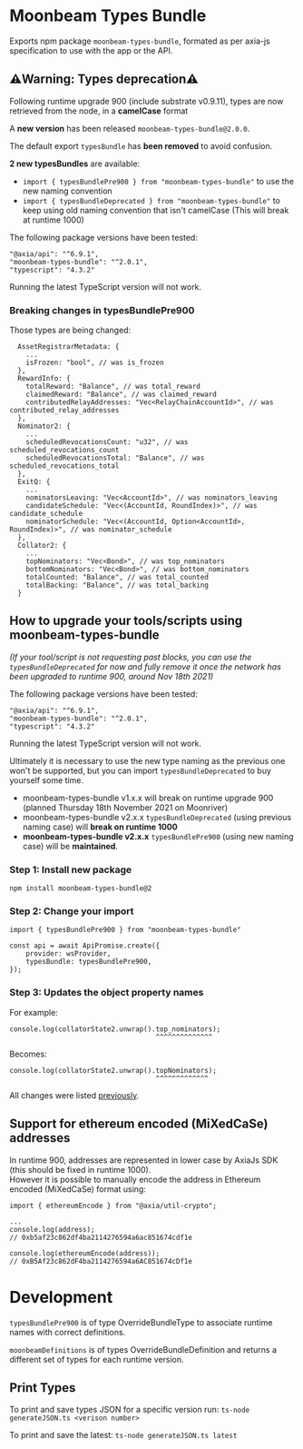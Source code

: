 # Moonbeam Types Bundle

Exports npm package `moonbeam-types-bundle`, formated as per axia-js specification to use
with the app or the API.

## ⚠️Warning: Types deprecation⚠️

Following runtime upgrade 900 (include substrate v0.9.11), types are now retrieved from the node, in
a **camelCase** format

A **new version** has been released `moonbeam-types-bundle@2.0.0`.

The default export `typesBundle` has **been removed** to avoid confusion.  

**2 new typesBundles** are available:

* `import { typesBundlePre900 } from "moonbeam-types-bundle"` to use the new naming convention
* `import { typesBundleDeprecated } from "moonbeam-types-bundle"` to keep using old naming convention that isn't camelCase (This will break at runtime 1000)

The following package versions have been tested:

```
"@axia/api": "^6.9.1",
"moonbeam-types-bundle": "^2.0.1",
"typescript": "4.3.2"
```

Running the latest TypeScript version will not work.

### Breaking changes in typesBundlePre900

Those types are being changed:
```
  AssetRegistrarMetadata: {
    ...
    isFrozen: "bool", // was is_frozen
  },
  RewardInfo: {
    totalReward: "Balance", // was total_reward
    claimedReward: "Balance", // was claimed_reward
    contributedRelayAddresses: "Vec<RelayChainAccountId>", // was contributed_relay_addresses
  },
  Nominator2: {
    ...
    scheduledRevocationsCount: "u32", // was scheduled_revocations_count
    scheduledRevocationsTotal: "Balance", // was scheduled_revocations_total
  },
  ExitQ: {
    ...
    nominatorsLeaving: "Vec<AccountId>", // was nominators_leaving
    candidateSchedule: "Vec<(AccountId, RoundIndex)>", // was candidate_schedule
    nominatorSchedule: "Vec<(AccountId, Option<AccountId>, RoundIndex)>", // was nominator_schedule
  },
  Collator2: {
    ...
    topNominators: "Vec<Bond>", // was top_nominators
    bottomNominators: "Vec<Bond>", // was bottom_nominators
    totalCounted: "Balance", // was total_counted
    totalBacking: "Balance", // was total_backing
  }
```

## How to upgrade your tools/scripts using moonbeam-types-bundle

*(If your tool/script is not requesting past blocks, you can use the `typesBundleDeprecated` 
for now and fully remove it once the network has been upgraded to runtime 900, 
around Nov 18th 2021)*

The following package versions have been tested:

```
"@axia/api": "^6.9.1",
"moonbeam-types-bundle": "^2.0.1",
"typescript": "4.3.2"
```

Running the latest TypeScript version will not work.

Ultimately it is necessary to use the new type naming as the previous one won't be supported, but
you can import `typesBundleDeprecated` to buy yourself some time.

* moonbeam-types-bundle v1.x.x will break on runtime upgrade 900
(planned Thursday 18th November 2021 on Moonriver)
* moonbeam-types-bundle v2.x.x `typesBundleDeprecated` (using previous naming case) 
will **break on runtime 1000**
* **moonbeam-types-bundle v2.x.x** `typesBundlePre900` (using new naming case) 
will be **maintained**.

### Step 1: Install new package

```
npm install moonbeam-types-bundle@2
```

### Step 2: Change your import

```
import { typesBundlePre900 } from "moonbeam-types-bundle"

const api = await ApiPromise.create({
    provider: wsProvider,
    typesBundle: typesBundlePre900,
});
```

### Step 3: Updates the object property names

For example:

```
console.log(collatorState2.unwrap().top_nominators);
                                    ^^^^^^^^^^^^^^
```

Becomes:

```
console.log(collatorState2.unwrap().topNominators);
                                    ^^^^^^^^^^^^^
```

All changes were listed [previously](#breaking-changes-in-typesbundlepre900).

## Support for ethereum encoded (MiXedCaSe) addresses

In runtime 900, addresses are represented in lower case by AxiaJs SDK (this should be fixed
in runtime 1000).  
However it is possible to manually encode the address in Ethereum encoded (MiXedCaSe) format using:

```
import { ethereumEncode } from "@axia/util-crypto";

...
console.log(address);
// 0xb5af23c862df4ba2114276594a6ac851674cdf1e

console.log(ethereumEncode(address));
// 0xB5Af23c862dF4ba2114276594a6AC851674cDf1e
```

# Development

`typesBundlePre900` is of type OverrideBundleType to associate runtime names with correct definitions.

`moonbeamDefinitions` is of types OverrideBundleDefinition and returns a different set of types for
each runtime version.

## Print Types

To print and save types JSON for a specific version run:
`ts-node generateJSON.ts <verison number>`

To print and save the latest:
`ts-node generateJSON.ts latest`
